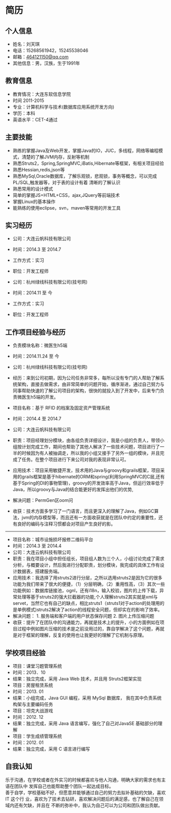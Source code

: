 # 简历

## 个人信息

* 姓名：刘天琪
* 电话：15268561942，15245538046
* 邮箱：464121150@qq.com 
* 其他信息：男，汉族，生于1991年

## 教育信息

* 教育情况：大连东软信息学院
* 时间 2011-2015
* 专业：计算机科学与技术(数据库应用系统开发方向) 
* 学历：本科
* 英语水平：CET-4通过

## 主要技能

* 熟练的掌握Java及Web开发，掌握Java的IO，JUC，多线程，网络等编程模式，清楚的了解JVM内存，反射等机制
* 熟悉Struts2，Spring,SpringMVC,iBatis,Hibernate等框架，有相关项目经验
* 熟悉Hessian,redis,json等
* 熟悉MySql,Oracle数据库，了解乐观锁，悲观锁，事务等概念，可以完成PL/SQL,触发器等，对于表的设计有着
  清晰的了解认识
* 熟悉常用的设计模式
* 简单的掌握JS+HTML+CSS，ajax,JQuery等前端技术
* 掌握Linux的基本操作
* 能熟练的使用eclipse，svn，maven等常用的开发工具

## 实习经历

* 公司：大连云帆科技有限公司
* 时间：2014.3 至 2014.7 
* 工作方式：实习
* 职位：开发工程师

* 公司：杭州绿线科技有限公司(挂号网)
* 时间：2014.11 至 今 
* 工作方式：实习
* 职位：开发工程师
## 工作项目经验与经历

* 负责模块名称：微医生h5端
* 时间：2014.11.24 至 今
* 公司：杭州绿线科技有限公司(挂号网)
* 经历：来到公司初期，因为公司任务非常多，每所以没有专门的人帮助了解系统架构，直接去做需求，由非常简单的问题开始，循序渐进，通过自己努力与同事帮助快速的了解公司项目的架构，很快的就投入到了开发中，后来专门负责微医生h5端的开发。

* 项目名称：基于 RFID 的档案及固定资产管理系统 
* 时间：2014.4 至 2014.7
* 公司：大连云帆科技有限公司
* 职责：项目经理划分模块，由各组负责详细设计，我是小组的负责人，带领小组按计划完成工作，期间也帮助了其他人解决了一些技术问题，项目进行了一半的时候因为有人被抽调走，所以我的小组又接手了另外一组的模块，并且完成了任务。在整个项目进行下来公司对我的表现非常认可。
* 应用技术：项目采用敏捷开发，技术用的Java与groovy和grails框架，项目采用的grails框架是基于hibernate的ORM和spring(利用SpringMVC的C层,还有基于Spring的DI的事物管理)，groovy的开发效率高于Java，但运行效率低于Java，所以groovy与Java的结合能更好的发挥出他们的优势,
* 解决问题：PermGen区oom问
* 收获：技术方面多学习了一门语言，而且更深入的理解了Java，例如GC算法，jvm的内存模型等，而且还有一方面收获就是在团队中约定的重要性，还有良好的编码与注释习惯都会对项目产生良好的影。
 
----------------------

* 项目名称：城市设施损坏报修二维码平台 
* 时间：2014.3 至 2014.4
* 公司：大连云帆科技有限公司
* 职责：我在项目小组中担任组长，项目组人数为三个人，小组讨论完成了需求分析，与概要设计，然后我进行分配职责，划分模块，我完成的具体工作有设计数据表，搭建服务端。
* 应用技术：我选择了用struts2进行分层，之所以选用struts2是因为它的很多功能为我们带来了很大的便捷，（1）分层明确，（2）重用性高，（3）其次一些功能例如：数据库链接池，ognl，还有i18n，输入校验，图片的上传下载，异常处理等基于struts2的强大拦截器的功能,个人理解struts2其实就是xml与servet，当然它也有自己的缺点，相比struts1（struts1对于action的处理用的是单例模式)struts2解决了action的线程安全问题，但却实在的影响了效率。
* 解决问题： 1. 服务端和客户端的用户状态保存问题 2. 图片上传压缩问题 
* 收获：提升了在团队中的沟通能力，再就是技术上的提升，小的方面例如在项目过程中例如图片压缩的技术是之前没用过的，靠自学解决了这个问题，再就是对于框架的理解，反复的使用也让我更好的理解了它机制与原理。


## 学校项目经验
* 项目：课堂习题管理系统
* 时间：2013．10
* 结果：独立完成，采用 Java Web 技术，并且用 Struts2框架实现
* 项目：房屋租赁系统
* 时间：2013. 01
* 结果：小组完成，Java GUI 编程，采用 MySql 数据库， 我在其中负责系统构架与主要编码任务
* 项目：坦克大战游戏
* 时间：2012. 12
* 结果：独立完成，采用 Java 语言编写，强化了自己对JavaSE 基础部分的理解
* 项目：学生成绩管理系统
* 时间：2012. 01
* 结果：独立完成，采用 C 语言进行编写


## 自我认知

乐于沟通，在学校或者在外实习的时候都喜欢与他人沟通，明确大家的需求也有主语在团队中
发挥自己也能帮助整个团队一起达成目标。  
善于自学，学校基础不好，但愿意并能够通过自己的努力去拟补基础的欠缺，喜欢 IT 这个行
业，喜欢为了技术去钻研，喜欢解决问题后的满足感，也了解自己在领域内还有欠缺，并且在
不断的弥补中，我认为自己可以为公司和团队做出贡献。
